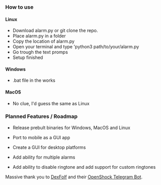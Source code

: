 ### How to use
#### Linux
- Download alarm.py or git clone the repo.
- Place alarm.py in a folder
- Copy the location of alarm.py
- Open your terminal and type 'python3 path/to/your/alarm.py
- Go trough the text promps
- Setup finished
#### Windows
- .bat file in the works
#### MacOS
- No clue, I'd guess the same as Linux

### Planned Features / Roadmap
- Release prebult binaries for Windows, MacOS and Linux
- Port to mobile as a GUI app
- Create a GUI for desktop platforms

- Add ability for multiple alarms
- Add ability to disable ringtone and add support for custom ringtones

Massive thank you to [DexFolf](https://github.com/DexFolf) and their [OpenShock Telegram Bot](https://github.com/DexFolf/OpenShockTelegramBot).
